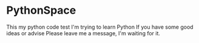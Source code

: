 # PythonSpace
This my python code test
I'm trying to learn Python
If you have some good ideas or advise 
    Please leave me a message, I'm waiting for it. 
